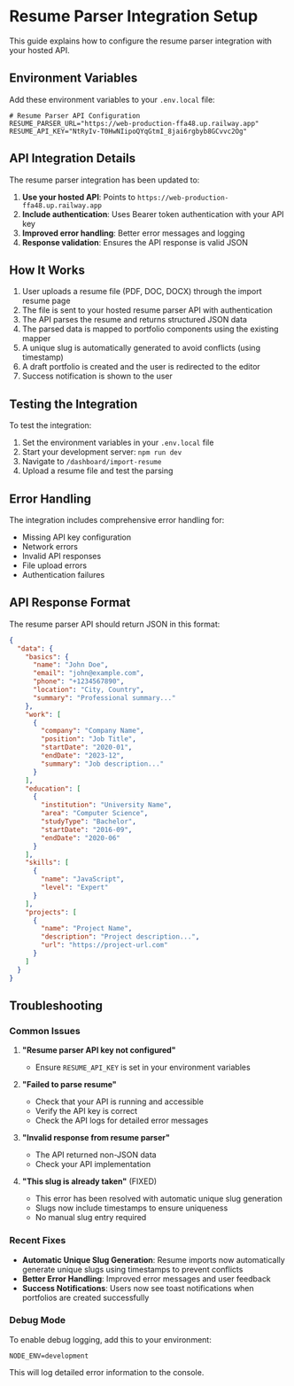 # Resume Parser Integration Setup

This guide explains how to configure the resume parser integration with your hosted API.

## Environment Variables

Add these environment variables to your `.env.local` file:

```env
# Resume Parser API Configuration
RESUME_PARSER_URL="https://web-production-ffa48.up.railway.app"
RESUME_API_KEY="NtRyIv-T0HwNIipoQYqGtmI_8jai6rgbyb8GCvvc2Og"
```

## API Integration Details

The resume parser integration has been updated to:

1. **Use your hosted API**: Points to `https://web-production-ffa48.up.railway.app`
2. **Include authentication**: Uses Bearer token authentication with your API key
3. **Improved error handling**: Better error messages and logging
4. **Response validation**: Ensures the API response is valid JSON

## How It Works

1. User uploads a resume file (PDF, DOC, DOCX) through the import resume page
2. The file is sent to your hosted resume parser API with authentication
3. The API parses the resume and returns structured JSON data
4. The parsed data is mapped to portfolio components using the existing mapper
5. A unique slug is automatically generated to avoid conflicts (using timestamp)
6. A draft portfolio is created and the user is redirected to the editor
7. Success notification is shown to the user

## Testing the Integration

To test the integration:

1. Set the environment variables in your `.env.local` file
2. Start your development server: `npm run dev`
3. Navigate to `/dashboard/import-resume`
4. Upload a resume file and test the parsing

## Error Handling

The integration includes comprehensive error handling for:

- Missing API key configuration
- Network errors
- Invalid API responses
- File upload errors
- Authentication failures

## API Response Format

The resume parser API should return JSON in this format:

```json
{
  "data": {
    "basics": {
      "name": "John Doe",
      "email": "john@example.com",
      "phone": "+1234567890",
      "location": "City, Country",
      "summary": "Professional summary..."
    },
    "work": [
      {
        "company": "Company Name",
        "position": "Job Title",
        "startDate": "2020-01",
        "endDate": "2023-12",
        "summary": "Job description..."
      }
    ],
    "education": [
      {
        "institution": "University Name",
        "area": "Computer Science",
        "studyType": "Bachelor",
        "startDate": "2016-09",
        "endDate": "2020-06"
      }
    ],
    "skills": [
      {
        "name": "JavaScript",
        "level": "Expert"
      }
    ],
    "projects": [
      {
        "name": "Project Name",
        "description": "Project description...",
        "url": "https://project-url.com"
      }
    ]
  }
}
```

## Troubleshooting

### Common Issues

1. **"Resume parser API key not configured"**

   - Ensure `RESUME_API_KEY` is set in your environment variables

2. **"Failed to parse resume"**

   - Check that your API is running and accessible
   - Verify the API key is correct
   - Check the API logs for detailed error messages

3. **"Invalid response from resume parser"**

   - The API returned non-JSON data
   - Check your API implementation

4. **"This slug is already taken"** (FIXED)
   - This error has been resolved with automatic unique slug generation
   - Slugs now include timestamps to ensure uniqueness
   - No manual slug entry required

### Recent Fixes

- **Automatic Unique Slug Generation**: Resume imports now automatically generate unique slugs using timestamps to prevent conflicts
- **Better Error Handling**: Improved error messages and user feedback
- **Success Notifications**: Users now see toast notifications when portfolios are created successfully

### Debug Mode

To enable debug logging, add this to your environment:

```env
NODE_ENV=development
```

This will log detailed error information to the console.
